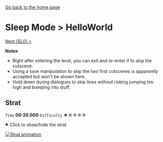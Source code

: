 [Go back to the home page](https://github.com/Doublevil/scbspeedrun)

# Sleep Mode > HelloWorld

[Next (SL0) >](https://github.com/Doublevil/scbspeedrun/blob/main/levels/sl/SL0.md)

**Notes**
- Right after entering the level, you can exit and re-enter it to skip the cutscene.
- Using a save manipulation to skip the two first cutscenes is apparently accepted but won't be shown here.
- Hold down during dialogues to skip lines without risking jumping too high and bumping into stuff.

## Strat

`Time` **00:20.000** `Difficulty` ★☆☆☆☆
<details open>
  <summary>Click to show/hide the strat</summary>

  [![Strat animation](https://github.com/Doublevil/scbspeedrun/blob/main/media/levels/sl/HelloWorld_Strat.webp)](https://github.com/Doublevil/scbspeedrun/blob/main/media/levels/sl/HelloWorld_Strat.mp4)
</details>
